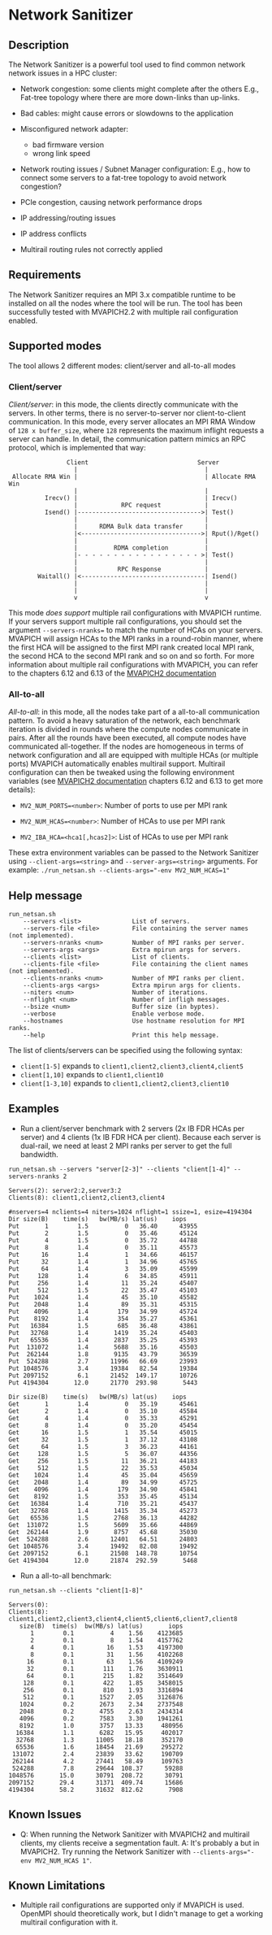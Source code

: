 # Network Sanitizer

## Description

The Network Sanitizer is a powerful tool used to find common network network
issues in a HPC cluster:

- Network congestion: some clients might complete after the others
  E.g., Fat-tree topology where there are more down-links than up-links.

- Bad cables: might cause errors or slowdowns to the application

- Misconfigured network adapter:
  - bad firmware version
  - wrong link speed

- Network routing issues / Subnet Manager configuration:
  E.g., how to connect some servers to a fat-tree topology to avoid network
  congestion?

- PCIe congestion, causing network performance drops

- IP addressing/routing issues

- IP address conflicts

- Multirail routing rules not correctly applied

## Requirements

The Network Sanitizer requires an MPI 3.x compatible runtime to be installed
on all the nodes where the tool will be run. The tool has been successfully
tested with MVAPICH2.2 with multiple rail configuration enabled.

## Supported modes

The tool allows 2 different modes: client/server and all-to-all modes

### Client/server ###

*Client/server*: in this mode, the clients directly communicate with the
servers. In other terms, there is no server-to-server nor client-to-client
communication. In this mode, every server allocates an MPI RMA Window of
`128 x buffer_size`, where `128` represents the maximum inflight requests a
server can handle. In detail, the communication pattern mimics an RPC
protocol, which is implemented that way:

```
                Client                              Server
                  |                                   |
 Allocate RMA Win |                                   | Allocate RMA Win
                  |                                   |
          Irecv() |                                   | Irecv()
                  |            RPC request            |
          Isend() |---------------------------------->| Test()
                  |                                   |
                  |      RDMA Bulk data transfer      |
                  |<--------------------------------->| Rput()/Rget()
                  |                                   |
                  |          RDMA completion          |
                  |- - - - - - - - - - - - - - - - - >| Test()
                  |                                   |
                  |           RPC Response            |
        Waitall() |<----------------------------------| Isend()
                  |                                   |
                  |                                   |
                  v                                   v
```
This mode *does support* multiple rail configurations with MVAPICH runtime.
If your servers support multiple rail configurations, you should set the
argument `--servers-nranks=` to match the number of HCAs on your servers.
MVAPICH will assign HCAs to the MPI ranks in a round-robin manner, where
the first HCA will be assigned to the first MPI rank created local MPI
rank, the second HCA to the second MPI rank and so on and so forth.
For more information about multiple rail configurations with MVAPICH, you can
refer to the chapters 6.12 and 6.13 of the [MVAPICH2 documentation](http://mvapich.cse.ohio-state.edu/static/media/mvapich/mvapich2-2.2-userguide.pdf)

### All-to-all ###

*All-to-all*: in this mode, all the nodes take part of a all-to-all
communication pattern. To avoid a heavy saturation of the network, each
benchmark iteration is divided in rounds where the compute nodes communicate
in pairs. After all the rounds have been executed, all compute nodes have
communicated all-together.
If the nodes are homogeneous in terms of network configuration and all are
equipped with multiple HCAs (or multiple ports) MVAPICH automatically enables
multirail support. Multirail configuration can then be tweaked using the
following environment variables (see [MVAPICH2 documentation](http://mvapich.cse.ohio-state.edu/static/media/mvapich/mvapich2-2.2-userguide.pdf)
chapters 6.12 and 6.13 to get more details):

- `MV2_NUM_PORTS=<number>`: Number of ports to use per MPI rank

- `MV2_NUM_HCAS=<number>`: Number of HCAs to use per MPI rank

- `MV2_IBA_HCA=<hca1[,hcas2]>`: List of HCAs to use per MPI rank

These extra environment variables can be passed to the Network Sanitizer using
`--client-args=<string>` and `--server-args=<string>` arguments. For example:
`./run_netsan.sh --clients-args="-env MV2_NUM_HCAS=1"`

## Help message

```
run_netsan.sh
    --servers <list>              List of servers.
    --servers-file <file>         File containing the server names (not implemented).
    --servers-nranks <num>        Number of MPI ranks per server.
    --servers-args <args>         Extra mpirun args for servers.
    --clients <list>              List of clients.
    --clients-file <file>         File containing the client names (not implemented).
    --clients-nranks <num>        Number of MPI ranks per client.
    --clients-args <args>         Extra mpirun args for clients.
    --niters <num>                Number of iterations.
    --nflight <num>               Number of infligh messages.
    --bsize <num>                 Buffer size (in byptes).
    --verbose                     Enable verbose mode.
    --hostnames                   Use hostname resolution for MPI ranks.
    --help                        Print this help message.
```

The list of clients/servers can be specified using the following syntax:
- `client[1-5]` expands to `client1,client2,client3,client4,client5`
- `client[1,10]` expands to `client1,client10`
- `client[1-3,10]` expands to `client1,client2,client3,client10`

## Examples

- Run a client/server benchmark with 2 servers (2x IB FDR HCAs per server)
and 4 clients (1x IB FDR HCA per client). Because each server is dual-rail,
we need at least 2 MPI ranks per server to get the full bandwidth.

```
run_netsan.sh --servers "server[2-3]" --clients "client[1-4]" --servers-nranks 2

Servers(2): server2:2,server3:2
Clients(8): client1,client2,client3,client4

#nservers=4 nclients=4 niters=1024 nflight=1 ssize=1, esize=4194304
Dir size(B)    time(s)   bw(MB/s) lat(us)    iops
Put       1        1.5          0   36.40      43955
Put       2        1.5          0   35.46      45124
Put       4        1.5          0   35.72      44788
Put       8        1.4          0   35.11      45573
Put      16        1.4          1   34.66      46157
Put      32        1.4          1   34.96      45765
Put      64        1.4          3   35.09      45599
Put     128        1.4          6   34.85      45911
Put     256        1.4         11   35.24      45407
Put     512        1.5         22   35.47      45103
Put    1024        1.4         45   35.10      45582
Put    2048        1.4         89   35.31      45315
Put    4096        1.4        179   34.99      45724
Put    8192        1.4        354   35.27      45361
Put   16384        1.5        685   36.48      43861
Put   32768        1.4       1419   35.24      45403
Put   65536        1.4       2837   35.25      45393
Put  131072        1.4       5688   35.16      45503
Put  262144        1.8       9135   43.79      36539
Put  524288        2.7      11996   66.69      23993
Put 1048576        3.4      19384   82.54      19384
Put 2097152        6.1      21452  149.17      10726
Put 4194304       12.0      21770  293.98       5443

Dir size(B)    time(s)   bw(MB/s) lat(us)    iops
Get       1        1.4          0   35.19      45461
Get       2        1.4          0   35.10      45584
Get       4        1.4          0   35.33      45291
Get       8        1.4          0   35.20      45454
Get      16        1.5          1   35.54      45015
Get      32        1.5          1   37.12      43108
Get      64        1.5          3   36.23      44161
Get     128        1.5          5   36.07      44356
Get     256        1.5         11   36.21      44183
Get     512        1.5         22   35.53      45034
Get    1024        1.4         45   35.04      45659
Get    2048        1.4         89   34.99      45725
Get    4096        1.4        179   34.90      45841
Get    8192        1.5        353   35.45      45134
Get   16384        1.4        710   35.21      45437
Get   32768        1.4       1415   35.34      45273
Get   65536        1.5       2768   36.13      44282
Get  131072        1.5       5609   35.66      44869
Get  262144        1.9       8757   45.68      35030
Get  524288        2.6      12401   64.51      24803
Get 1048576        3.4      19492   82.08      19492
Get 2097152        6.1      21508  148.78      10754
Get 4194304       12.0      21874  292.59       5468
```

- Run a all-to-all benchmark:

```
run_netsan.sh --clients "client[1-8]"

Servers(0):
Clients(8): client1,client2,client3,client4,client5,client6,client7,client8
   size(B)  time(s)  bw(MB/s) lat(us)       iops
      1        0.1          4    1.56    4123685
      2        0.1          8    1.54    4157762
      4        0.1         16    1.53    4197300
      8        0.1         31    1.56    4102268
     16        0.1         63    1.56    4109249
     32        0.1        111    1.76    3630911
     64        0.1        215    1.82    3514649
    128        0.1        422    1.85    3458015
    256        0.1        810    1.93    3316894
    512        0.1       1527    2.05    3126876
   1024        0.2       2673    2.34    2737548
   2048        0.2       4755    2.63    2434314
   4096        0.2       7583    3.30    1941261
   8192        1.0       3757   13.33     480956
  16384        1.1       6282   15.95     402017
  32768        1.3      11005   18.18     352170
  65536        1.6      18454   21.69     295272
 131072        2.4      23839   33.62     190709
 262144        4.2      27441   58.49     109763
 524288        7.8      29644  108.37      59288
1048576       15.0      30791  208.72      30791
2097152       29.4      31371  409.74      15686
4194304       58.2      31632  812.62       7908
```

## Known Issues

- Q: When running the Network Sanitizer with MVAPICH2 and multirail clients,
  my clients receive a segmentation fault.
  A: It's probably a but in MVAPICH2. Try running the Network Sanitizer with
  `--clients-args="-env MV2_NUM_HCAS 1"`.

## Known Limitations

- Multiple rail configurations are supported only if MVAPICH is used.
  OpenMPI should theoretically work, but I didn't manage to get a working
  multirail configuration with it.
